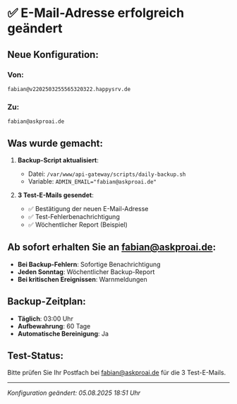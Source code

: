 # ✅ E-Mail-Adresse erfolgreich geändert

## Neue Konfiguration:

### Von:
`fabian@v2202503255565320322.happysrv.de`

### Zu:
`fabian@askproai.de`

## Was wurde gemacht:

1. **Backup-Script aktualisiert**:
   - Datei: `/var/www/api-gateway/scripts/daily-backup.sh`
   - Variable: `ADMIN_EMAIL="fabian@askproai.de"`

2. **3 Test-E-Mails gesendet**:
   - ✅ Bestätigung der neuen E-Mail-Adresse
   - ✅ Test-Fehlerbenachrichtigung
   - ✅ Wöchentlicher Report (Beispiel)

## Ab sofort erhalten Sie an fabian@askproai.de:

- **Bei Backup-Fehlern**: Sofortige Benachrichtigung
- **Jeden Sonntag**: Wöchentlicher Backup-Report
- **Bei kritischen Ereignissen**: Warnmeldungen

## Backup-Zeitplan:
- **Täglich**: 03:00 Uhr
- **Aufbewahrung**: 60 Tage
- **Automatische Bereinigung**: Ja

## Test-Status:
Bitte prüfen Sie Ihr Postfach bei fabian@askproai.de für die 3 Test-E-Mails.

---
*Konfiguration geändert: 05.08.2025 18:51 Uhr*